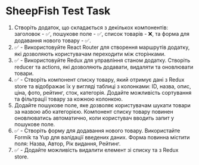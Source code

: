# SheepFish Test Task

1. Створіть додаток, що складається з декількох компонентів: заголовок - ✅, пошукове поле - ✅, список товарів - ❌, та форма для додавання нового товару - ✅.
2. ✅ - Використовуйте React Router для створення маршрутів додатку, які дозволяють користувачам переходити між сторінками.
3. ✅ - Використовуйте Redux для управління станом додатку. Створіть reducer та actions, які дозволяють додавати, видаляти та оновлювати товари.
4. ✅ - Створіть компонент списку товару, який отримує дані з Redux store та відображає їх у вигляді таблиці з колонками: ID, назва, опис, ціна, фото, рейтинг, сток, категорія. Додайте можливість сортування та фільтрації товару за кожною колонкою.
5. Додайте пошукове поле, яке дозволяє користувачам шукати товари за назвою або категорією. Компонент списку товару повинен оновлюватись автоматично, коли користувач вводить запит у пошукове поле.
6. ✅ - Створіть форму для додавання нового товару. Використайте Formik та Yup для валідації введених даних. Форма повинна містити поля: Назва, Автор, Рік видання, Рейтинг.
7. ✅ - Додайте можливість видалити елемент зі списку та з Redux store.
